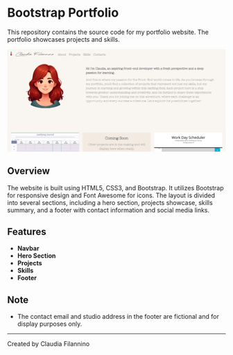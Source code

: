 # Bootstrap Portfolio

This repository contains the source code for my portfolio website. The portfolio showcases projects and skills.

![Screenshot](images/readmescreenshot.png)

## Overview

The website is built using HTML5, CSS3, and Bootstrap. It utilizes Bootstrap for responsive design and Font Awesome for icons. The layout is divided into several sections, including a hero section, projects showcase, skills summary, and a footer with contact information and social media links.

## Features

- **Navbar**
- **Hero Section**
- **Projects**
- **Skills**
- **Footer**

## Note

- The contact email and studio address in the footer are fictional and for display purposes only.


---

Created by Claudia Filannino 